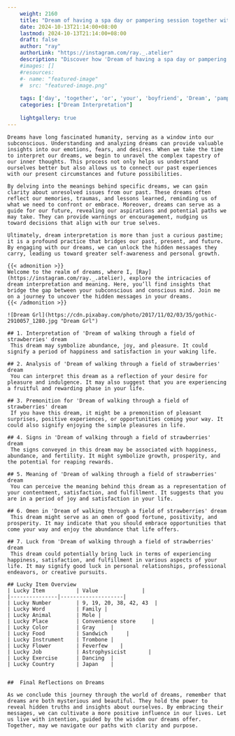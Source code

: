 ```yaml
---
    weight: 2160
    title: "Dream of having a spa day or pampering session together with your boyfriend"  # Assuming 'title' column exists
    date: 2024-10-13T21:14:00+08:00
    lastmod: 2024-10-13T21:14:00+08:00
    draft: false
    author: "ray"
    authorLink: "https://instagram.com/ray._.atelier"
    description: "Discover how 'Dream of having a spa day or pampering session together with your boyfriend' can interpret your future and uncover its significant meanings in your life."
    #images: []
    #resources:
    #- name: "featured-image"
    #  src: "featured-image.png"
    
    tags: ['day', 'together', 'or', 'your', 'boyfriend', 'Dream', 'pampering', 'session', 'a', 'spa', 'of', 'with', 'having']
    categories: ["Dream Interpretation"]
    
    lightgallery: true
---
```

    
    Dreams have long fascinated humanity, serving as a window into our subconscious. Understanding and analyzing dreams can provide valuable insights into our emotions, fears, and desires. When we take the time to interpret our dreams, we begin to unravel the complex tapestry of our inner thoughts. This process not only helps us understand ourselves better but also allows us to connect our past experiences with our present circumstances and future possibilities.
    
    By delving into the meanings behind specific dreams, we can gain clarity about unresolved issues from our past. These dreams often reflect our memories, traumas, and lessons learned, reminding us of what we need to confront or embrace. Moreover, dreams can serve as a guide for our future, revealing our aspirations and potential paths we may take. They can provide warnings or encouragement, nudging us toward decisions that align with our true selves.
    
    Ultimately, dream interpretation is more than just a curious pastime; it is a profound practice that bridges our past, present, and future. By engaging with our dreams, we can unlock the hidden messages they carry, leading us toward greater self-awareness and personal growth.
    
    {{< admonition >}}
    Welcome to the realm of dreams, where I, [Ray](https://instagram.com/ray._.atelier), explore the intricacies of dream interpretation and meaning. Here, you’ll find insights that bridge the gap between your subconscious and conscious mind. Join me on a journey to uncover the hidden messages in your dreams.
    {{< /admonition >}}
    
    ![Dream Grl](https://cdn.pixabay.com/photo/2017/11/02/03/35/gothic-2910057_1280.jpg "Dream Grl")
    
    ## 1. Interpretation of 'Dream of walking through a field of strawberries' dream
     This dream may symbolize abundance, joy, and pleasure. It could signify a period of happiness and satisfaction in your waking life.
    
    ## 2. Analysis of 'Dream of walking through a field of strawberries' dream
     You can interpret this dream as a reflection of your desire for pleasure and indulgence. It may also suggest that you are experiencing a fruitful and rewarding phase in your life.
    
    ## 3. Premonition for 'Dream of walking through a field of strawberries' dream
     If you have this dream, it might be a premonition of pleasant surprises, positive experiences, or opportunities coming your way. It could also signify enjoying the simple pleasures in life.
    
    ## 4. Signs in 'Dream of walking through a field of strawberries' dream
     The signs conveyed in this dream may be associated with happiness, abundance, and fertility. It might symbolize growth, prosperity, and the potential for reaping rewards.
    
    ## 5. Meaning of 'Dream of walking through a field of strawberries' dream
     You can perceive the meaning behind this dream as a representation of your contentment, satisfaction, and fulfillment. It suggests that you are in a period of joy and satisfaction in your life.
    
    ## 6. Omen in 'Dream of walking through a field of strawberries' dream
     This dream might serve as an omen of good fortune, positivity, and prosperity. It may indicate that you should embrace opportunities that come your way and enjoy the abundance that life offers.
    
    ## 7. Luck from 'Dream of walking through a field of strawberries' dream
     This dream could potentially bring luck in terms of experiencing happiness, satisfaction, and fulfillment in various aspects of your life. It may signify good luck in personal relationships, professional endeavors, or creative pursuits.
    
    ## Lucky Item Overview
    | Lucky Item          | Value              |
    |---------------|--------------------|
    | Lucky Number        | 9, 19, 20, 38, 42, 43  |
    | Lucky Word          | Family |
    | Lucky Animal        | Mole |
    | Lucky Place         | Convenience store     |
    | Lucky Color         | Gray     |
    | Lucky Food          | Sandwich      |
    | Lucky Instrument    | Trombone |
    | Lucky Flower        | Feverfew    |
    | Lucky Job           | Astrophysicist       |
    | Lucky Exercise      | Dancing  |
    | Lucky Country       | Japan    |
    
    
    ##  Final Reflections on Dreams
    
    As we conclude this journey through the world of dreams, remember that dreams are both mysterious and beautiful. They hold the power to reveal hidden truths and insights about ourselves. By embracing their messages, we can cultivate a more positive influence in our lives. Let us live with intention, guided by the wisdom our dreams offer. Together, may we navigate our paths with clarity and purpose.
    